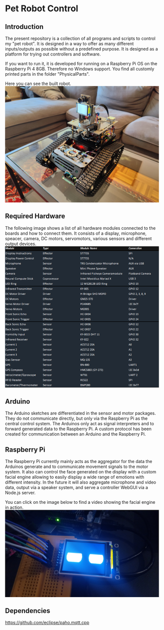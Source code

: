 # Pet Robot Control

## Introduction
The present repository is a collection of all programs and scripts to control my "pet robot". It is designed in a way to offer as many different inputs/outputs as possible without a predefined purpose. It is designed as a platform for trying out controllers and software.

If you want to run it, it is developed for running on a Raspberry Pi OS on the Raspberry Pi 4 8GB. Therefore no Windows support. You find all customly printed parts in the folder "PhysicalParts".

Here you can see the built robot.
![Built Robot](Images/robot.jpg)

## Required Hardware
The following image shows a list of all hardware modules connected to the boards and how to connect them. It consists of a display, microphone, speacer, camera, DC motors, servomotors, various sensors and different output devices.
![Module Connections](Images/connections.PNG)

## Arduino
The Arduino sketches are differentiated in the sensor and motor packages. They do not communicate directly, but only via the Raspberry Pi as the central control system. The Arduinos only act as signal interpreters and to forward generated data to the Raspberry Pi. A custom protocol has been created for communication between an Arduino and the Raspberry Pi.

## Raspberry Pi
The Raspberry Pi currently mainly acts as the aggregator for the data the Arduinos generate and to communicate movement signals to the motor system. It also can control the face generated on the display with a custom facial engine allowing to easily display a wide range of emotions with different intensity. In the future it will also aggregate microphone and video data, output via a speaker system, and serve a controller WebGUI via a Node.js server.

You can click on the image below to find a video showing the facial engine in action.
[![Robot Facial Animation Sample](Images/face.jpg)](https://youtu.be/GpnrCt8D4pI)

## Dependencies
https://github.com/eclipse/paho.mqtt.cpp

